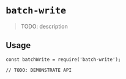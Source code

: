# `batch-write`

> TODO: description

## Usage

```
const batchWrite = require('batch-write');

// TODO: DEMONSTRATE API
```
